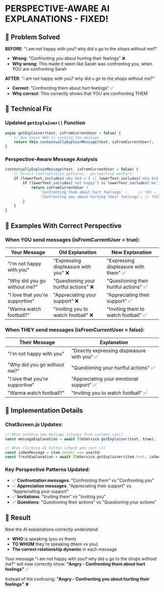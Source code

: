 # PERSPECTIVE-AWARE AI EXPLANATIONS - FIXED!

## 🎯 Problem Solved

**BEFORE**: "i am not happy with you? why did u go to the shops without me?" 
- **Wrong**: "Confronting you about hurting their feelings" ❌
- **Why wrong**: This made it seem like Sarah was confronting you, when YOU are confronting Sarah

**AFTER**: "i am not happy with you? why did u go to the shops without me?"
- **Correct**: "Confronting them about hurt feelings" ✅ 
- **Why correct**: This correctly shows that YOU are confronting THEM

## 🔧 Technical Fix

### Updated `getExplainer()` Function
```javascript
async getExplainer(text, isFromCurrentUser = false) {
    // Now knows WHO is sending the message
    return this.contextuallyExplainMessage(text, isFromCurrentUser);
}
```

### Perspective-Aware Message Analysis
```javascript
contextuallyExplainMessage(text, isFromCurrentUser = false) {
    // Direct confrontation patterns - perspective matters!
    if (lowerText.includes('why did u') || lowerText.includes('why did you')) {
        if (lowerText.includes('not happy') && lowerText.includes('me')) {
            return isFromCurrentUser ? 
                'Confronting them about hurt feelings' :     // YOU → THEM
                'Confronting you about hurting their feelings'; // THEM → YOU
        }
    }
}
```

## 📱 Examples With Correct Perspective

### When YOU send messages (isFromCurrentUser = true):
| Your Message | Old Explanation | New Explanation |
|-------------|----------------|----------------|
| "I'm not happy with you" | "Expressing displeasure with you" ❌ | "Expressing displeasure with them" ✅ |
| "Why did you go without me?" | "Questioning your hurtful actions" ❌ | "Questioning their hurtful actions" ✅ |
| "I love that you're supportive" | "Appreciating your support" ❌ | "Appreciating their support" ✅ |
| "Wanna watch football?" | "Inviting you to watch football" ❌ | "Inviting them to watch football" ✅ |

### When THEY send messages (isFromCurrentUser = false):
| Their Message | Explanation |
|---------------|-------------|
| "I'm not happy with you" | "Directly expressing displeasure with you" ✅ |
| "Why did you go without me?" | "Questioning your hurtful actions" ✅ |
| "I love that you're supportive" | "Appreciating your emotional support" ✅ |
| "Wanna watch football?" | "Inviting you to watch football" ✅ |

## 🔄 Implementation Details

### ChatScreen.js Updates:
```javascript
// When sending new message (always from current user)
const messageExplanation = await llmService.getExplainer(text, true);

// When clicking AI button (check who sent it)
const isOwnMessage = item.sender === userId;
const freshExplanation = await llmService.getExplainer(item.text, isOwnMessage);
```

### Key Perspective Patterns Updated:
- ✅ **Confrontation messages**: "Confronting them" vs "Confronting you"
- ✅ **Appreciation messages**: "Appreciating their support" vs "Appreciating your support"  
- ✅ **Invitations**: "Inviting them" vs "Inviting you"
- ✅ **Questions**: "Questioning their actions" vs "Questioning your actions"

## 🎉 Result

Now the AI explanations correctly understand:
- **WHO** is speaking (you vs them)
- **TO WHOM** they're speaking (them vs you)
- **The correct relationship dynamic** in each message

Your message "i am not happy with you? why did u go to the shops without me?" will now correctly show:
**"Angry - Confronting them about hurt feelings"** ✅

Instead of the confusing:
**"Angry - Confronting you about hurting their feelings"** ❌
